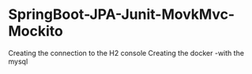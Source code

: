 # SpringBoot-JPA-Junit-MovkMvc-Mockito 


Creating the connection to the H2 console
Creating the docker -with the mysql
